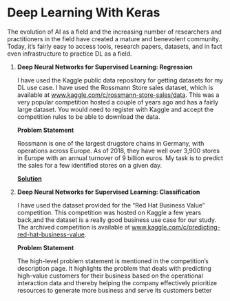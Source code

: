 # Deep Learning With Keras

The evolution of AI as a field and the increasing number of researchers and practitioners in the field have created a mature and benevolent community. Today, it’s fairly easy to access tools, research papers, datasets, and in fact even infrastructure to practice DL as a field.

1. **Deep Neural Networks for Supervised Learning: Regression**

   I have used the Kaggle public data repository for getting datasets for my DL use case. I have used the Rossmann Store sales dataset, which is available at www.kaggle.com/c/rossmann-store-sales/data. This was a very popular competition hosted a couple of years ago and has a fairly large dataset. You would need to register with Kaggle and accept the competition rules to be able to download the data. 

   **Problem Statement** 
   
   ​Rossmann is one of the largest drugstore chains in Germany, with operations across Europe. As of 	2018, they have well over 3,900 stores in Europe with an annual turnover of 9 billion euros. My task is to predict the sales for a few identified stores on a given day.
   
   [**Solution**](https://github.com/TheCaffeineDev/Deep-Learning-With-Keras/blob/master/1.%20Regression%20With%20Keras.ipynb)

2.  **Deep Neural Networks for Supervised Learning: Classification**

      I have used the dataset provided for the “Red Hat Business Value” competition. This competition was hosted on Kaggle a few years          back,and the dataset is a really good business use case for our study. The archived competition is available at               www.kaggle.com/c/predicting-red-hat-business-value. 
      
      **Problem Statement** 

      The high-level problem statement is mentioned in the competition’s description page. It highlights the problem that deals with   predicting high-value customers for their business based on the operational interaction data and thereby helping the company effectively prioritize resources to generate more business and serve its customers better

